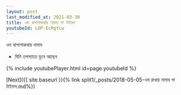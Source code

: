 ```yaml
---
layout: post
last_modified_at: 2021-03-30
title: ওম থাপাশাকথায় নামায গা টাইমস
youtubeId: LOP-EcRgYcw
---
```

 
 
 ওম থাপাশাকথায় নামায  
 
 -  যিনি তপস্যাতে ডুবে আছেন 
 
  
 
  
 
 
 
 
 
 


{% include youtubePlayer.html id=page.youtubeId %}
 
[Next]({{ site.baseurl }}{% link  split1/_posts/2018-05-05-ওম রাখায় নামায গা টাইমস.md%})
 
